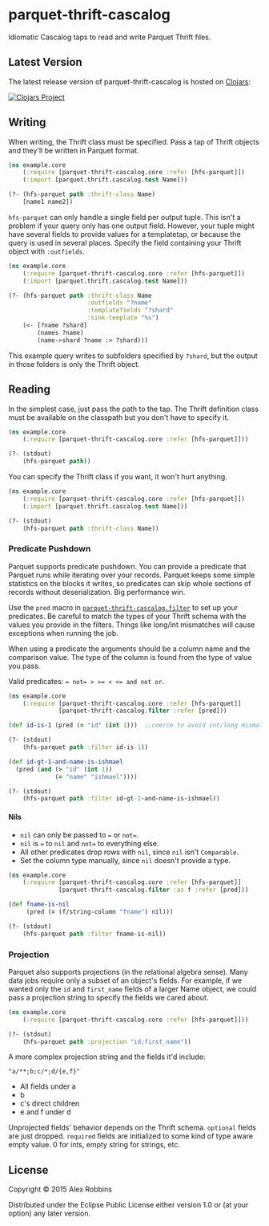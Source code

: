 # parquet-thrift-cascalog

Idiomatic Cascalog taps to read and write Parquet Thrift files.

## Latest Version

The latest release version of parquet-thrift-cascalog is hosted on [Clojars](https://clojars.org):

[![Clojars Project](http://clojars.org/parquet-thrift-cascalog/latest-version.svg)](http://clojars.org/parquet-thrift-cascalog)

## Writing

When writing, the Thrift class must be specified. Pass a tap of Thrift
objects and they'll be written in Parquet format.

```clojure
(ns example.core
    (:require [parquet-thrift-cascalog.core :refer [hfs-parquet]])
    (:import [parquet.thrift.cascalog.test Name]))

(?- (hfs-parquet path :thrift-class Name)
    [name1 name2])
```

`hfs-parquet` can only handle a single field per output tuple. This
isn't a problem if your query only has one output field. However, your
tuple might have several fields to provide values for a templatetap, or
because the query is used in several places. Specify the field
containing your Thrift object with `:outfields`.

```clojure
(ns example.core
    (:require [parquet-thrift-cascalog.core :refer [hfs-parquet]])
    (:import [parquet.thrift.cascalog.test Name]))

(?- (hfs-parquet path :thrift-class Name
                      :outfields "?name"
                      :templatefields "?shard"
                      :sink-template "%s")
    (<- [?name ?shard]
        (names ?name)
        (name->shard ?name :> ?shard)))
```

This example query writes to subfolders specified by `?shard`, but
the output in those folders is only the Thrift object.

## Reading

In the simplest case, just pass the path to the tap. The Thrift
definition class must be available on the classpath but you don't have
to specify it.

```clojure
(ns example.core
    (:require [parquet-thrift-cascalog.core :refer [hfs-parquet]]))

(?- (stdout)
    (hfs-parquet path))
```

You can specify the Thrift class if you want, it won't hurt anything.

```clojure
(ns example.core
    (:require [parquet-thrift-cascalog.core :refer [hfs-parquet]])
    (:import [parquet.thrift.cascalog.test Name]))

(?- (stdout)
    (hfs-parquet path :thrift-class Name))
```

### Predicate Pushdown

Parquet supports predicate pushdown. You can provide a predicate
that Parquet runs while iterating over your records. Parquet
keeps some simple statistics on the blocks it writes, so predicates
can skip whole sections of records without deserialization. Big
performance win.

Use the `pred` macro in
[`parquet-thrift-cascalog.filter`](src/parquet_thrift_cascalog/filter.clj)
to set up your predicates.  Be careful to match the types of your
Thrift schema with the values you provide in the filters. Things like
long/int mismatches will cause exceptions when running the job.

When using a predicate the arguments should be a column name and the
comparison value. The type of the column is found from the type of
value you pass.

Valid predicates: `= not= > >= < <= and not or`.

```clojure
(ns example.core
    (:require [parquet-thrift-cascalog.core :refer [hfs-parquet]]
              [parquet-thrift-cascalog.filter :refer [pred]))

(def id-is-1 (pred (= "id" (int 1)))  ;;coerce to avoid int/long mismatch

(?- (stdout)
    (hfs-parquet path :filter id-is-1))

(def id-gt-1-and-name-is-ishmael
  (pred (and (> "id" (int 1))
             (= "name" "ishmael"))))

(?- (stdout)
    (hfs-parquet path :filter id-gt-1-and-name-is-ishmael))
```

#### Nils

* `nil` can only be passed to `=` or `not=`.
* `nil` is `=` to `nil` and `not=` to everything else.
* All other predicates drop rows with `nil`, since `nil` isn't `Comparable`.
* Set the column type manually, since `nil` doesn't provide a type.

```clojure
(ns example.core
    (:require [parquet-thrift-cascalog.core :refer [hfs-parquet]]
              [parquet-thrift-cascalog.filter :as f :refer [pred]))

(def fname-is-nil
     (pred (= (f/string-column "fname") nil)))

(?- (stdout)
    (hfs-parquet path :filter fname-is-nil))
```

### Projection

Parquet also supports projections (in the relational algebra
sense). Many data jobs require only a subset of an object's fields. For
example, if we wanted only the `id` and `first_name` fields of a
larger Name object, we could pass a projection string to specify the
fields we cared about.

```clojure
(ns example.core
    (:require [parquet-thrift-cascalog.core :refer [hfs-parquet]]))

(?- (stdout)
    (hfs-parquet path :projection "id;first_name"))
```

A more complex projection string and the fields it'd include:

`"a/**;b;c/*;d/{e,f}"`

* All fields under a
* b
* c's direct children
* e and f under d

Unprojected fields' behavior depends on the Thrift schema. `optional`
fields are just dropped. `required` fields are initialized to some
kind of type aware empty value. 0 for ints, empty string for strings,
etc.

## License

Copyright © 2015 Alex Robbins

Distributed under the Eclipse Public License either version 1.0 or (at
your option) any later version.
